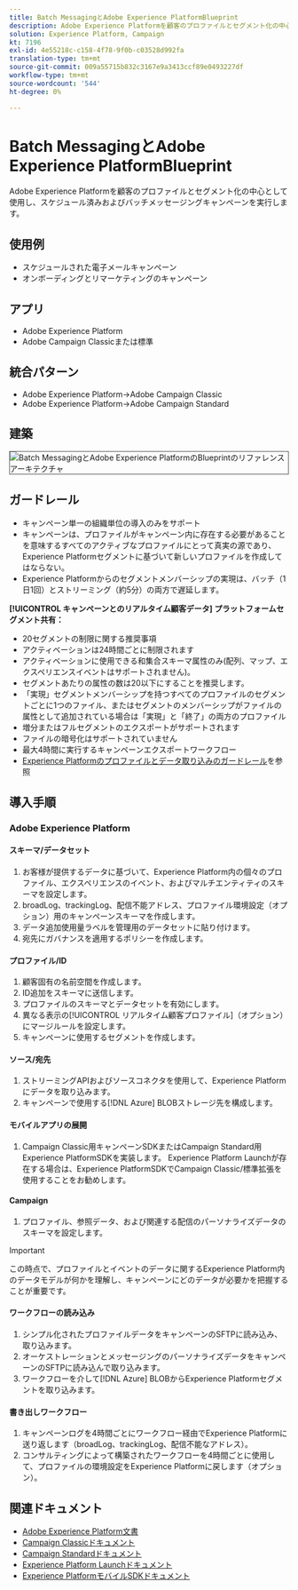 ```yaml
---
title: Batch MessagingとAdobe Experience PlatformBlueprint
description: Adobe Experience Platformを顧客のプロファイルとセグメント化の中心として使用し、スケジュール済みおよびバッチメッセージングキャンペーンを実行します。
solution: Experience Platform, Campaign
kt: 7196
exl-id: 4e55218c-c158-4f78-9f0b-c03528d992fa
translation-type: tm+mt
source-git-commit: 009a55715b832c3167e9a3413ccf89e0493227df
workflow-type: tm+mt
source-wordcount: '544'
ht-degree: 0%

---
```


# Batch MessagingとAdobe Experience PlatformBlueprint

Adobe Experience Platformを顧客のプロファイルとセグメント化の中心として使用し、スケジュール済みおよびバッチメッセージングキャンペーンを実行します。

## 使用例

* スケジュールされた電子メールキャンペーン
* オンボーディングとリマーケティングのキャンペーン

## アプリ

* Adobe Experience Platform
* Adobe Campaign Classicまたは標準

## 統合パターン

* Adobe Experience Platform→Adobe Campaign Classic
* Adobe Experience Platform→Adobe Campaign Standard

## 建築

<img src="assets/aepbatch.svg" alt="Batch MessagingとAdobe Experience PlatformのBlueprintのリファレンスアーキテクチャ" style="border:1px solid #4a4a4a" />

## ガードレール

* キャンペーン単一の組織単位の導入のみをサポート
* キャンペーンは、プロファイルがキャンペーン内に存在する必要があることを意味するすべてのアクティブなプロファイルにとって真実の源であり、Experience Platformセグメントに基づいて新しいプロファイルを作成してはならない。
* Experience Platformからのセグメントメンバーシップの実現は、バッチ（1日1回）とストリーミング（約5分）の両方で遅延します。

**[!UICONTROL キャンペーンとのリアルタイム顧客データ] プラットフォームセグメント共有：**

* 20セグメントの制限に関する推奨事項
* アクティベーションは24時間ごとに制限されます
* アクティベーションに使用できる和集合スキーマ属性のみ(配列、マップ、エクスペリエンスイベントはサポートされません)。
* セグメントあたりの属性の数は20以下にすることを推奨します。
* 「実現」セグメントメンバーシップを持つすべてのプロファイルのセグメントごとに1つのファイル、またはセグメントのメンバーシップがファイルの属性として追加されている場合は「実現」と「終了」の両方のプロファイル
* 増分またはフルセグメントのエクスポートがサポートされます
* ファイルの暗号化はサポートされていません
* 最大4時間に実行するキャンペーンエクスポートワークフロー
* [Experience Platformのプロファイルとデータ取り込みのガードレール](https://experienceleague.adobe.com/docs/experience-platform/profile/guardrails.html)を参照

## 導入手順

### Adobe Experience Platform

#### スキーマ/データセット

1. お客様が提供するデータに基づいて、Experience Platform内の個々のプロファイル、エクスペリエンスのイベント、およびマルチエンティティのスキーマを設定します。
1. broadLog、trackingLog、配信不能アドレス、プロファイル環境設定（オプション）用のキャンペーンスキーマを作成します。
1. データ追加使用量ラベルを管理用のデータセットに貼り付けます。
1. 宛先にガバナンスを適用するポリシーを作成します。

#### プロファイル/ID

1. 顧客固有の名前空間を作成します。
1. ID追加をスキーマに送信します。
1. プロファイルのスキーマとデータセットを有効にします。
1. 異なる表示の[!UICONTROL リアルタイム顧客プロファイル]（オプション）にマージルールを設定します。
1. キャンペーンに使用するセグメントを作成します。

#### ソース/宛先

1. ストリーミングAPIおよびソースコネクタを使用して、Experience Platformにデータを取り込みます。
1. キャンペーンで使用する[!DNL Azure] BLOBストレージ先を構成します。

#### モバイルアプリの展開

1. Campaign Classic用キャンペーンSDKまたはCampaign Standard用Experience PlatformSDKを実装します。 Experience Platform Launchが存在する場合は、Experience PlatformSDKでCampaign Classic/標準拡張を使用することをお勧めします。

#### Campaign

1. プロファイル、参照データ、および関連する配信のパーソナライズデータのスキーマを設定します。

>[!IMPORTANT]
>
>この時点で、プロファイルとイベントのデータに関するExperience Platform内のデータモデルが何かを理解し、キャンペーンにどのデータが必要かを把握することが重要です。

#### ワークフローの読み込み

1. シンプル化されたプロファイルデータをキャンペーンのSFTPに読み込み、取り込みます。
1. オーケストレーションとメッセージングのパーソナライズデータをキャンペーンのSFTPに読み込んで取り込みます。
1. ワークフローを介して[!DNL Azure] BLOBからExperience Platformセグメントを取り込みます。

#### 書き出しワークフロー

1. キャンペーンログを4時間ごとにワークフロー経由でExperience Platformに送り返します（broadLog、trackingLog、配信不能なアドレス）。
1. コンサルティングによって構築されたワークフローを4時間ごとに使用して、プロファイルの環境設定をExperience Platformに戻します（オプション）。


## 関連ドキュメント

* [Adobe Experience Platform文書](https://experienceleague.adobe.com/docs/experience-platform.html?lang=en)
* [Campaign Classicドキュメント](https://experienceleague.adobe.com/docs/campaign-classic.html?lang=en)
* [Campaign Standardドキュメント](https://experienceleague.adobe.com/docs/campaign-standard.html?lang=en)
* [Experience Platform Launchドキュメント](https://experienceleague.adobe.com/docs/launch.html?lang=en)
* [Experience PlatformモバイルSDKドキュメント](https://experienceleague.adobe.com/docs/mobile.html?lang=en)

